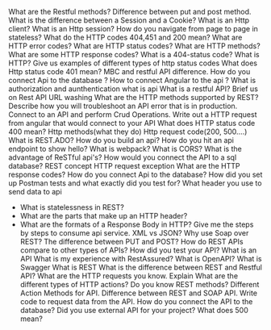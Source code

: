 What are the Restful methods?
Difference between put and post method.
What is the difference between a Session and a Cookie?
What is an Http client?
What is an Http session?
How do you navigate from page to page in stateless?
What do the HTTP codes 404,451 and 200 mean?
What are HTTP error codes?
What are HTTP status codes?
What are HTTP methods?
What are some HTTP response codes? 
What is a 404-status code?
What is HTTP?
Give us examples of different types of http status codes
What does Http status code 401 mean?
MBC and restful API difference.
How do you connect Api to the database ?
How to connect Angular to the api ?
What is authorization and aunthentication
what is api
What is a restful API?
Brief us on Rest API URL washing
What are the HTTP methods supported by REST?
Describe how you will troubleshoot an API error that is in production.
Connect to an API and perform Crud Operations.
Write out a HTTP request from angular that would connect to your API
What does HTTP status code 400 mean?
Http methods(what they do)
Http request code(200, 500….)
What is REST.ADO?
How do you build an api?
How do you hit an api endpoint to show hello?
What is webpack?
What is CORS?
What is the advantage of ReSTful api's?
How would you connect the API to a sql database?
REST concept
HTTP request exception
What are the HTTP response codes?
How do you connect Api to the database?
How did you set up Postman tests and what exactly did you test for?
What header you use to send data to api
- What is statelessness in REST?
- What are the parts that make up an HTTP header?
- What are the formats of a Response Body in HTTP?
Give me the steps by steps to consume api service.
XML vs JSON?
Why use Soap over REST?
The difference between PUT and POST?
How do REST APIs compare to other types of APIs?
How did you test your API?
What is an API
What is my experience with RestAssured?
What is OpenAPI?
What is Swagger
What is REST 
What is the difference between REST and Restful API? 
What are the HTTP requests you know. Explain 
What are the different types of HTTP actions?
Do you know REST methods?
Different Action Methods for API.
Difference between REST and SOAP API.
Write code to request data from the API.
How do you connect the API to the database?
Did you use external API for your project?
What does 500 mean?
